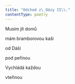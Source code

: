 ```yaml
---
title: "Odchod z\_Oázy II\\."
contentType: poetry
---
```


<section>

Musím jít domů

mám bramborovou kaši

od Dáši

pod peřinou

</section>

<section>

Vychládá každou

vteřinou

</section>
